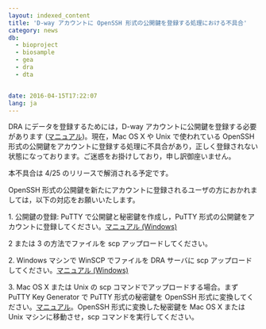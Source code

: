 ```yaml
---
layout: indexed_content
title: 'D-way アカウントに OpenSSH 形式の公開鍵を登録する処理における不具合'
category: news
db:
  - bioproject
  - biosample
  - gea
  - dra
  - dta


date: 2016-04-15T17:22:07
lang: ja
---
```


<p>DRA にデータを登録するためには，D-way アカウントに公開鍵を登録する必要があります (<a href="/account.html#DRA_%E3%81%B8%E3%81%AE%E7%99%BB%E9%8C%B2%E6%A8%A9%E9%99%90%E3%82%92%E8%BF%BD%E5%8A%A0">マニュアル</a>)。現在，Mac OS X や Unix で使われている OpenSSH 形式の公開鍵をアカウントに登録する処理に不具合があり，正しく登録されない状態になっております。ご迷惑をお掛けしており，申し訳御座いません。</p>

<p>本不具合は 4/25 のリリースで解消される予定です。</p>

<p>OpenSSH 形式の公開鍵を<span class="bold">新たに</span>アカウントに登録されるユーザの方におかれましては，以下の対応をお願いいたします。</p>

<p>1. 公開鍵の登録: PuTTY で公開鍵と秘密鍵を作成し，PuTTY 形式の公開鍵をアカウントに登録してください。<a href="/account.html#DRA_%E3%81%B8%E3%81%AE%E7%99%BB%E9%8C%B2%E6%A8%A9%E9%99%90%E3%82%92%E8%BF%BD%E5%8A%A0">マニュアル (Windows)</a></p>2 または 3 の方法でファイルを scp アップロードしてください。

<p>2. Windows マシンで WinSCP でファイルを DRA サーバに scp アップロードしてください。<a href="/dra/services/index.html#%E3%82%B7%E3%83%BC%E3%82%AF%E3%82%A8%E3%83%B3%E3%82%B9%E3%83%87%E3%83%BC%E3%82%BF%E3%81%AE%E3%82%A2%E3%83%83%E3%83%97%E3%83%AD%E3%83%BC%E3%83%89">マニュアル (Windows)</a></p>

<p>3. Mac OS X または Unix の scp コマンドでアップロードする場合。まず PuTTY Key Generator で PuTTY 形式の<span class="bold">秘密鍵</span>を OpenSSH 形式に変換してください。<a href="/account.html#%E7%A7%98%E5%AF%86%E9%8D%B5%E3%83%95%E3%82%A1%E3%82%A4%E3%83%AB%E3%81%AE%E5%A4%89%E6%8F%9B">マニュアル</a>。OpenSSH 形式に変換した秘密鍵を Mac OS X または Unix マシンに移動させ，scp コマンドを実行してください。</p>
